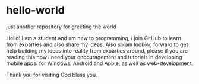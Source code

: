 # hello-world
just another repository for greeting the world

Hello! 
I am a student and am new to programming, i join GitHub to learn from exparties and also share my ideas.
Also so am looking forward to get help building my ideas into reality from exparties around, please if you are reading this now i need your encouragement and tutorials in developing mobile apps. for Windows, Android and Apple, as well as web-development.

Thank you for visiting God bless you.
